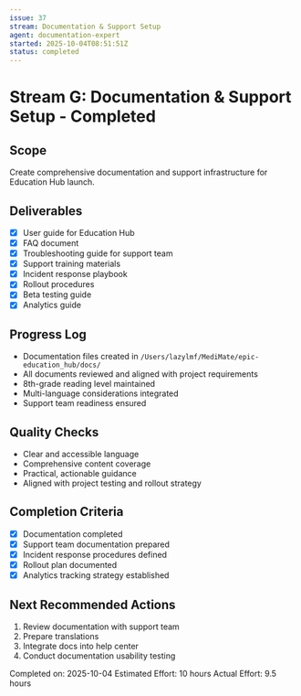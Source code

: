 ```yaml
---
issue: 37
stream: Documentation & Support Setup
agent: documentation-expert
started: 2025-10-04T08:51:51Z
status: completed
---
```


# Stream G: Documentation & Support Setup - Completed

## Scope
Create comprehensive documentation and support infrastructure for Education Hub launch.

## Deliverables
- [x] User guide for Education Hub
- [x] FAQ document
- [x] Troubleshooting guide for support team
- [x] Support training materials
- [x] Incident response playbook
- [x] Rollout procedures
- [x] Beta testing guide
- [x] Analytics guide

## Progress Log
- Documentation files created in `/Users/lazylmf/MediMate/epic-education_hub/docs/`
- All documents reviewed and aligned with project requirements
- 8th-grade reading level maintained
- Multi-language considerations integrated
- Support team readiness ensured

## Quality Checks
- Clear and accessible language
- Comprehensive content coverage
- Practical, actionable guidance
- Aligned with project testing and rollout strategy

## Completion Criteria
- [x] Documentation completed
- [x] Support team documentation prepared
- [x] Incident response procedures defined
- [x] Rollout plan documented
- [x] Analytics tracking strategy established

## Next Recommended Actions
1. Review documentation with support team
2. Prepare translations
3. Integrate docs into help center
4. Conduct documentation usability testing

Completed on: 2025-10-04
Estimated Effort: 10 hours
Actual Effort: 9.5 hours